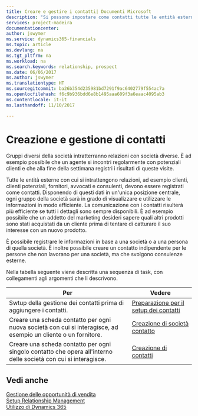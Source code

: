 ```yaml
---
title: Creare e gestire i contatti| Documenti Microsoft
description: "Si possono impostare come contatti tutte le entità esterne con cui si ha una relazione d'affari, ad esempio prospetti, clienti, fornitori e consulenti."
services: project-madeira
documentationcenter: 
author: jswymer
ms.service: dynamics365-financials
ms.topic: article
ms.devlang: na
ms.tgt_pltfrm: na
ms.workload: na
ms.search.keywords: relationship, prospect
ms.date: 06/06/2017
ms.author: jswymer
ms.translationtype: HT
ms.sourcegitcommit: ba26b354d235981bd7291f9ac6402779f554ac7a
ms.openlocfilehash: f6c9b936bdd6e8b1495aaa609f3a6eaac4095ab3
ms.contentlocale: it-it
ms.lasthandoff: 11/10/2017

---
```

# <a name="creating-and-managing-contacts"></a>Creazione e gestione di contatti
Gruppi diversi della società intratterranno relazioni con società diverse. È ad esempio possibile che un agente si incontri regolarmente con potenziali clienti e che alla fine della settimana registri i risultati di queste visite.

Tutte le entità esterne con cui si intrattengono relazioni, ad esempio clienti, clienti potenziali, fornitori, avvocati e consulenti, devono essere registrati come contatti. Disponendo di questi dati in un'unica posizione centrale, ogni gruppo della società sarà in grado di visualizzare e utilizzare le informazioni in modo efficiente. La comunicazione con i contatti risulterà più efficiente se tutti i dettagli sono sempre disponibili. È ad esempio possibile che un addetto del marketing desideri sapere quali altri prodotti sono stati acquistati da un cliente prima di tentare di catturare il suo interesse con un nuovo prodotto.

È possibile registrare le informazioni in base a una società o a una persona di quella società. È inoltre possibile creare un contatto indipendente per le persone che non lavorano per una società, ma che svolgono consulenze esterne.

Nella tabella seguente viene descritta una sequenza di task, con collegamenti agli argomenti che li descrivono.

| Per | Vedere |
| --- | --- |
| Swtup della gestione dei contatti prima di aggiungere i contatti. |[Preparazione per il setup dei contatti](marketing-setup-contacts.md) |
| Creare una scheda contatto per ogni nuova società con cui si interagisce, ad esempio un cliente o un fornitore. |[Creazione di società contatto](marketing-create-contact-companies.md) |
| Creare una scheda contatto per ogni singolo contatto che opera all'interno delle società con cui si interagisce. |[Creazione di contatti](marketing-create-contact-persons.md) |

## <a name="see-also"></a>Vedi anche
[Gestione delle opportunità di vendita](marketing-manage-sales-opportunities.md)  
[Setup Relationship Management](marketing-setup-marketing.md)  
[Utilizzo di Dynamics 365](ui-work-product.md)  

